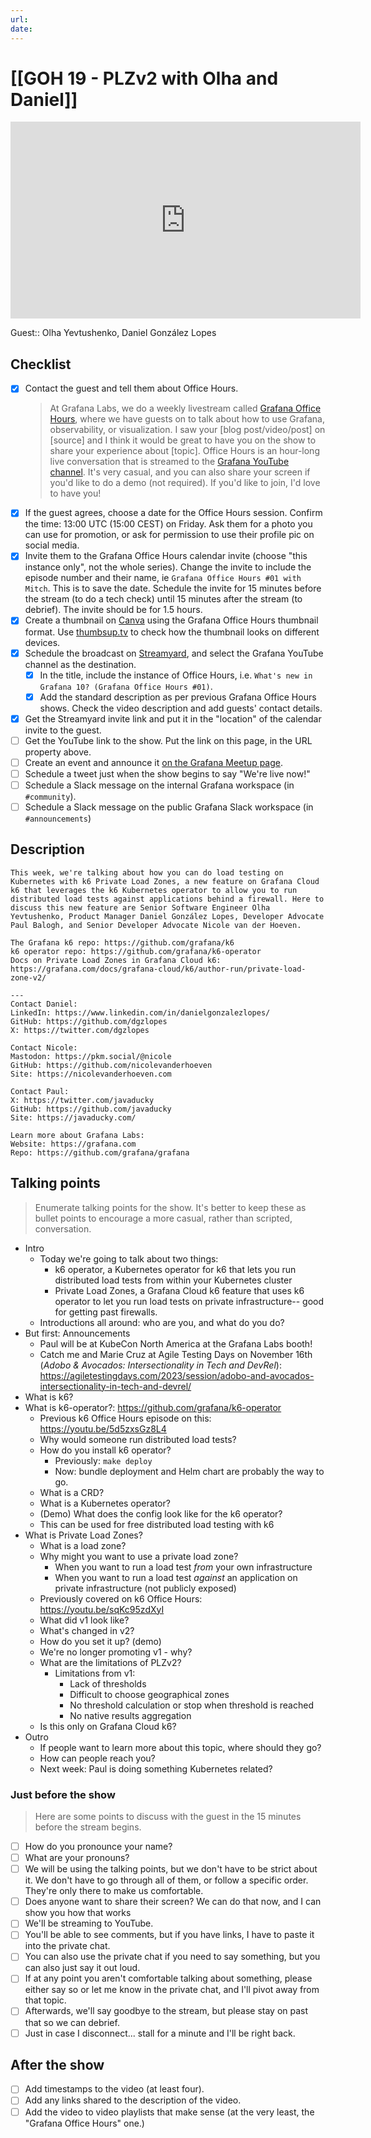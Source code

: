 ```yaml
---
url:
date: 
---
```

# [[GOH 19 - PLZv2 with Olha and Daniel]]

<iframe width="560" height="315" src="https://www.youtube.com/embed/" title="YouTube video player" frameborder="0" allow="accelerometer; autoplay; clipboard-write; encrypted-media; gyroscope; picture-in-picture" allowfullscreen></iframe>

Guest:: Olha Yevtushenko, Daniel González Lopes

## Checklist

- [x] Contact the guest and tell them about Office Hours.
	> At Grafana Labs, we do a weekly livestream called [Grafana Office Hours](https://www.youtube.com/watch?v=uk7NoagbJ28&list=PLDGkOdUX1Ujrrse-cdj20RRah9hyHdxBu), where we have guests on to talk about how to use Grafana, observability, or visualization. I saw your [blog post/video/post] on [source] and I think it would be great to have you on the show to share your experience about [topic].
	Office Hours is an hour-long live conversation that is streamed to the [Grafana YouTube channel](https://youtube.com/@grafana). It's very casual, and you can also share your screen if you'd like to do a demo (not required). If you'd like to join, I'd love to have you! 
- [x] If the guest agrees, choose a date for the Office Hours session. Confirm the time: 13:00 UTC (15:00 CEST) on Friday. Ask them for a photo you can use for promotion, or ask for permission to use their profile pic on social media.
- [x] Invite them to the Grafana Office Hours calendar invite (choose "this instance only", not the whole series). Change the invite to include the episode number and their name, ie `Grafana Office Hours #01 with Mitch`. This is to save the date. Schedule the invite for 15 minutes before the stream (to do a tech check) until 15 minutes after the stream (to debrief). The invite should be for 1.5 hours.
- [x] Create a thumbnail on [Canva](https://canva.com) using the Grafana Office Hours thumbnail format. Use [thumbsup.tv](https://thumbsup.tv) to check how the thumbnail looks on different devices.
- [x] Schedule the broadcast on [Streamyard](https://streamyard.com), and select the Grafana YouTube channel as the destination.
	- [x] In the title, include the instance of Office Hours, i.e. `What's new in Grafana 10? (Grafana Office Hours #01)`.
	- [x] Add the standard description as per previous Grafana Office Hours shows. Check the video description and add guests' contact details.
- [x] Get the Streamyard invite link and put it in the "location" of the calendar invite to the guest.
- [ ] Get the YouTube link to the show. Put the link on this page, in the URL property above.
- [ ] Create an event and announce it [on the Grafana Meetup page](https://www.meetup.com/grafana-friends-virtual-meetup-group/).
- [ ] Schedule a tweet just when the show begins to say "We're live now!"
- [ ] Schedule a Slack message on the internal Grafana workspace (in `#community`).
- [ ] Schedule a Slack message on the public Grafana Slack workspace (in `#announcements`)

## Description

```
This week, we're talking about how you can do load testing on Kubernetes with k6 Private Load Zones, a new feature on Grafana Cloud k6 that leverages the k6 Kubernetes operator to allow you to run distributed load tests against applications behind a firewall. Here to discuss this new feature are Senior Software Engineer Olha Yevtushenko, Product Manager Daniel González Lopes, Developer Advocate Paul Balogh, and Senior Developer Advocate Nicole van der Hoeven.

The Grafana k6 repo: https://github.com/grafana/k6
k6 operator repo: https://github.com/grafana/k6-operator
Docs on Private Load Zones in Grafana Cloud k6: https://grafana.com/docs/grafana-cloud/k6/author-run/private-load-zone-v2/

---
Contact Daniel:
LinkedIn: https://www.linkedin.com/in/danielgonzalezlopes/
GitHub: https://github.com/dgzlopes
X: https://twitter.com/dgzlopes

Contact Nicole:
Mastodon: https://pkm.social/@nicole
GitHub: https://github.com/nicolevanderhoeven
Site: https://nicolevanderhoeven.com

Contact Paul:
X: https://twitter.com/javaducky
GitHub: https://github.com/javaducky
Site: https://javaducky.com/

Learn more about Grafana Labs:
Website: https://grafana.com
Repo: https://github.com/grafana/grafana
```

## Talking points

> Enumerate talking points for the show. It's better to keep these as bullet points to encourage a more casual, rather than scripted, conversation.

- Intro
	- Today we're going to talk about two things:
		- k6 operator, a Kubernetes operator for k6 that lets you run distributed load tests from within your Kubernetes cluster
		- Private Load Zones, a Grafana Cloud k6 feature that uses k6 operator to let you run load tests on private infrastructure-- good for getting past firewalls.
	- Introductions all around: who are you, and what do you do?
- But first: Announcements
	- Paul will be at KubeCon North America at the Grafana Labs booth!
	- Catch me and Marie Cruz at Agile Testing Days on November 16th (*Adobo & Avocados: Intersectionality in Tech and DevRel*): https://agiletestingdays.com/2023/session/adobo-and-avocados-intersectionality-in-tech-and-devrel/
- What is k6?
- What is k6-operator?: https://github.com/grafana/k6-operator
	- Previous k6 Office Hours episode on this: https://youtu.be/5d5zxsGz8L4
	- Why would someone run distributed load tests?
	- How do you install k6 operator?
		- Previously: `make deploy`
		- Now: bundle deployment and Helm chart are probably the way to go.
	- What is a CRD?
	- What is a Kubernetes operator?
	- (Demo) What does the config look like for the k6 operator?
	- This can be used for free distributed load testing with k6
- What is Private Load Zones?
	- What is a load zone?
	- Why might you want to use a private load zone?
		- When you want to run a load test *from* your own infrastructure
		- When you want to run a load test *against* an application on private infrastructure (not publicly exposed)
	- Previously covered on k6 Office Hours: https://youtu.be/sqKc95zdXyI
	- What did v1 look like?
	- What's changed in v2?
	- How do you set it up? (demo)
	- We're no longer promoting v1 - why?
	- What are the limitations of PLZv2?
		- Limitations from v1:
			- Lack of thresholds
			- Difficult to choose geographical zones
			- No threshold calculation or stop when threshold is reached
			- No native results aggregation
	- Is this only on Grafana Cloud k6?
- Outro
	- If people want to learn more about this topic, where should they go?
	- How can people reach you?
	- Next week: Paul is doing something Kubernetes related?

### Just before the show

> Here are some points to discuss with the guest in the 15 minutes before the stream begins.

- [ ] How do you pronounce your name?
- [ ] What are your pronouns?
- [ ] We will be using the talking points, but we don't have to be strict about it. We don't have to go through all of them, or follow a specific order. They're only there to make us comfortable.
- [ ] Does anyone want to share their screen? We can do that now, and I can show you how that works
- [ ] We'll be streaming to YouTube.
- [ ] You'll be able to see comments, but if you have links, I have to paste it into the private chat.
- [ ] You can also use the private chat if you need to say something, but you can also just say it out loud.
- [ ] If at any point you aren't comfortable talking about something, please either say so or let me know in the private chat, and I'll pivot away from that topic.
- [ ] Afterwards, we'll say goodbye to the stream, but please stay on past that so we can debrief.
- [ ] Just in case I disconnect... stall for a minute and I'll be right back.

## After the show

- [ ] Add timestamps to the video (at least four).
- [ ] Add any links shared to the description of the video.
- [ ] Add the video to video playlists that make sense (at the very least, the "Grafana Office Hours" one.)
